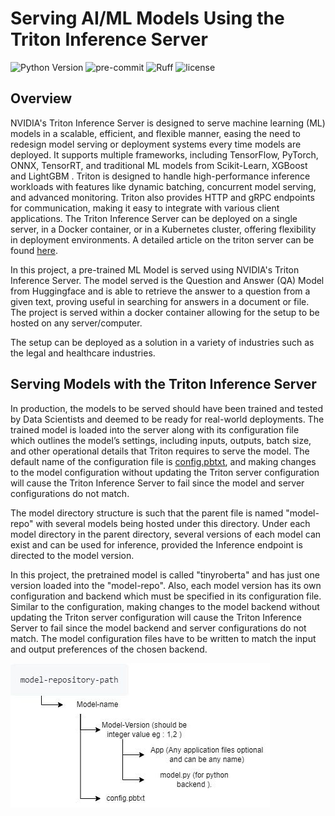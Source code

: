 # Serving AI/ML Models Using the Triton Inference Server
![Python Version](https://img.shields.io/badge/python-3.12-blue)
![pre-commit](https://img.shields.io/badge/pre--commit-enabled-yellow)
![Ruff](https://img.shields.io/endpoint?url=https://raw.githubusercontent.com/astral-sh/ruff/main/assets/badge/v2.json)
![license](https://img.shields.io/github/license/peaceiris/actions-gh-pages.svg)

## Overview

NVIDIA's Triton Inference Server is designed to serve machine learning (ML) models in a scalable, efficient,
and flexible manner, easing the need to redesign model serving or deployment systems every time models are
deployed. It supports multiple frameworks, including TensorFlow, PyTorch, ONNX, TensorRT, and traditional ML
models from Scikit-Learn, XGBoost and LightGBM . Triton is designed to handle high-performance inference
workloads with features like dynamic batching, concurrent model serving, and advanced monitoring. Triton also
provides HTTP and gRPC endpoints for communication, making it easy to integrate with various client applications.
The Triton Inference Server can be deployed on a single server, in a Docker container, or in a Kubernetes cluster,
offering flexibility in deployment environments. A detailed article on the triton server can be found [here](https://developer.nvidia.com/blog/deploying-ai-deep-learning-models-with-triton-inference-server/).

In this project, a pre-trained ML Model is served using NVIDIA's Triton Inference Server. The model served is the
Question and Answer (QA) Model from Huggingface and is able to retrieve the answer to a question from a given text,
proving useful in searching for answers in a document or file. The project is served within a docker container
allowing for the setup to be hosted on any server/computer.

The setup can be deployed as a solution in a variety of industries such as the legal and healthcare industries.

## Serving Models with the Triton Inference Server

In production, the models to be served should have been trained and tested by Data Scientists and deemed to be ready
for real-world deployments. The trained model is loaded into the server along with its configuration file which
outlines the model’s settings, including inputs, outputs, batch size, and other operational details that Triton
requires to serve the model. The default name of the configuration file is [config.pbtxt](triton/model-repo/tinyroberta/1/config.pbtxt),
and making changes to the model configuration without updating the Triton server configuration will cause the
Triton Inference Server to fail since the model and server configurations do not match.

The model directory structure is such that the parent file is named "model-repo" with several models being hosted
under this directory. Under each model directory in the parent directory, several versions of each model can exist
and can be used for inference, provided the Inference endpoint is directed to the model version.

In this project, the pretrained model is called "tinyroberta" and has just one version loaded into the "model-repo".
Also, each model version has its own configuration and backend which must be specified in its configuration file.
Similar to the configuration, making changes to the model backend without updating the Triton server configuration
will cause the Triton Inference Server to fail since the model backend and server configurations do not match. The
model configuration files have to be written to match the input and output preferences of the chosen backend.

![Model Repository Structure](images/model-repo-structure.jpg)
